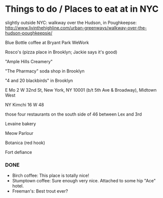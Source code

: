 # Things to do / Places to eat at in NYC

slightly outside NYC: walkway over the Hudson, in Poughkeepse: http://www.livinthehighline.com/urban-greenways/walkway-over-the-hudson-poughkeepsie/

Blue Bottle coffee at Bryant Park WeWork

Rosco's (pizza place in Brooklyn; Jackie says it's good)

"Ample Hills Creamery"

"The Pharmacy" soda shop in Brooklyn

"4 and 20 blackbirds" in Brooklyn

E Mo
2 W 32nd St, New York, NY 10001
(b/t 5th Ave & Broadway), Midtown West

NY Kimchi 16 W 48

those four restaurants on the south side of 46 between Lex and 3rd

Levaine bakery

Meow Parlour

Botanica (red hook)

Fort defiance


### DONE

 * Birch coffee: This place is totally nice!
 * Stumptown coffee: Sure enough very nice. Attached to some hip "Ace" hotel.
 * Freeman's: Best trout ever?
